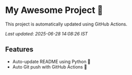 # My Awesome Project 🚀

This project is automatically updated using GitHub Actions.

_Last updated: 2025-06-28 14:08:26 IST_

## Features
- Auto-update README using Python 🐍
- Auto Git push with GitHub Actions 🤖
